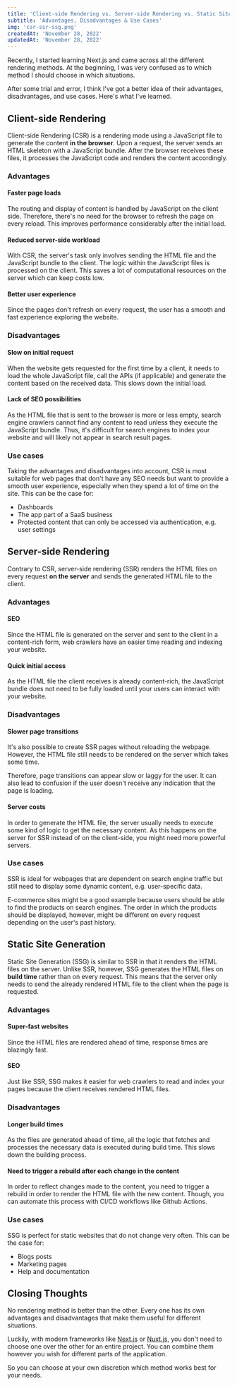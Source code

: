 ```yaml
---
title: 'Client-side Rendering vs. Server-side Rendering vs. Static Site Generation'
subtitle: 'Advantages, Disadvantages & Use Cases'
img: 'csr-ssr-ssg.png'
createdAt: 'November 28, 2022'
updatedAt: 'November 28, 2022'
---
```


Recently, I started learning Next.js and came across all the different rendering methods. At the beginning, I was very confused as to which method I should choose in which situations.

After some trial and error, I think I've got a better idea of their advantages, disadvantages, and use cases. Here's what I've learned.

## Client-side Rendering
Client-side Rendering (CSR) is a rendering mode using a JavaScript file to generate the content **in the browser**. Upon a request, the server sends an HTML skeleton with a JavaScript bundle. After the browser receives these files, it processes the JavaScript code and renders the content accordingly.

### Advantages
#### Faster page loads
The routing and display of content is handled by JavaScript on the client side. Therefore, there's no need for the browser to refresh the page on every reload. This improves performance considerably after the initial load.

#### Reduced server-side workload
With CSR, the server's task only involves sending the HTML file and the JavaScript bundle to the client. The logic within the JavaScript files is processed on the client. This saves a lot of computational resources on the server which can keep costs low.

#### Better user experience
Since the pages don't refresh on every request, the user has a smooth and fast experience exploring the website.

### Disadvantages
#### Slow on initial request
When the website gets requested for the first time by a client, it needs to load the whole JavaScript file, call the APIs (if applicable) and generate the content based on the received data. This slows down the initial load.

#### Lack of SEO possibilities
As the HTML file that is sent to the browser is more or less empty, search engine crawlers cannot find any content to read unless they execute the JavaScript bundle. Thus, it's difficult for search engines to index your website and will likely not appear in search result pages.

### Use cases
Taking the advantages and disadvantages into account, CSR is most suitable for web pages that don't have any SEO needs but want to provide a smooth user experience, especially when they spend a lot of time on the site. This can be the case for:
- Dashboards
- The app part of a SaaS business
- Protected content that can only be accessed via authentication, e.g. user settings

## Server-side Rendering
Contrary to CSR, server-side rendering (SSR) renders the HTML files on every request **on the server** and sends the generated HTML file to the client.

### Advantages
#### SEO
Since the HTML file is generated on the server and sent to the client in a content-rich form, web crawlers have an easier time reading and indexing your website.

#### Quick initial access
As the HTML file the client receives is already content-rich, the JavaScript bundle does not need to be fully loaded until your users can interact with your website. 

### Disadvantages
#### Slower page transitions
It's also possible to create SSR pages without reloading the webpage. However, the HTML file still needs to be rendered on the server which takes some time. 

Therefore, page transitions can appear slow or laggy for the user. It can also lead to confusion if the user doesn't receive any indication that the page is loading.

#### Server costs
In order to generate the HTML file, the server usually needs to execute some kind of logic to get the necessary content. As this happens on the server for SSR instead of on the client-side, you might need more powerful servers.

### Use cases
SSR is ideal for webpages that are dependent on search engine traffic but still need to display some dynamic content, e.g. user-specific data. 

E-commerce sites might be a good example because users should be able to find the products on search engines. The order in which the products should be displayed, however, might be different on every request depending on the user's past history.

## Static Site Generation
Static Site Generation (SSG) is similar to SSR in that it renders the HTML files on the server. Unlike SSR, however, SSG generates the HTML files on **build time** rather than on every request. This means that the server only needs to send the already rendered HTML file to the client when the page is requested.

### Advantages
#### Super-fast websites
Since the HTML files are rendered ahead of time, response times are blazingly fast. 

#### SEO
Just like SSR, SSG makes it easier for web crawlers to read and index your pages because the client receives rendered HTML files.

### Disadvantages
#### Longer build times
As the files are generated ahead of time, all the logic that fetches and processes the necessary data is executed during build time. This slows down the building process.

#### Need to trigger a rebuild after each change in the content
In order to reflect changes made to the content, you need to trigger a rebuild in order to render the HTML file with the new content. Though, you can automate this process with CI/CD workflows like Github Actions.

### Use cases
SSG is perfect for static websites that do not change very often. This can be the case for:
- Blogs posts
- Marketing pages
- Help and documentation

## Closing Thoughts
No rendering method is better than the other. Every one has its own advantages and disadvantages that make them useful for different situations. 

Luckily, with modern frameworks like [Next.js](https://nextjs.org/) or [Nuxt.js](https://nuxtjs.org/), you don't need to choose one over the other for an entire project. You can combine them however you wish for different parts of the application. 

So you can choose at your own discretion which method works best for your needs.